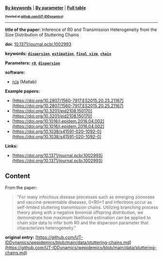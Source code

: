 <!--DO NOT EDIT BY HAND-->
 
#   
 

[**By keywords**](../by-keyword.md) \| [**By parameter**](../by-parameter.md) \| [**Full table**](../full-table.md)
<p style="font-size:10px;font-weight:bold;">(hosted at <a href="https://github.com/UT-IDDynamics/wepidemics" target="_blank">github.com/UT-IDDynamics</a>)</p>

---
 
 
**title of the paper:**  Inference of R0 and Transmission Heterogeneity from the Size Distribution of Stuttering Chains
 
**doi:** [10.1371/journal.pcbi.1002993](https://doi.org/10.1371/journal.pcbi.1002993)
 

**keywords:** [**`dispersion`**](../by-keyword.md#dispersion), [**`estimation`**](../by-keyword.md#estimation), [**`final size`**](../by-keyword.md#final-size), [**`chain`**](../by-keyword.md#chain) 

**Parameters:** [**`r0`**](../by-parameter.md#r0), [**`dispersion`**](../by-parameter.md#dispersion) 

**software:**
 
 - [n/a](https://doi.org/10.1371/journal.pcbi.1002993.s003) (Matlab) 

**Example papers:**
 
 - [https://doi.org/10.2807/1560-7917.ES2015.20.25.21167](https://doi.org/10.2807/1560-7917.ES2015.20.25.21167) 
 - [https://doi.org/10.3201/eid2108.150170](https://doi.org/10.3201/eid2108.150170) 
 - [https://doi.org/10.1016/j.epidem.2016.04.002](https://doi.org/10.1016/j.epidem.2016.04.002) 
 - [https://doi.org/10.1038/s41591-020-1092-0](https://doi.org/10.1038/s41591-020-1092-0) 

**Links:**
 
 - [https://doi.org/10.1371/journal.pcbi.1002993](https://doi.org/10.1371/journal.pcbi.1002993) 


## Content



From the paper: 

> "For many infectious disease processes such as emerging zoonoses and vaccine-preventable diseases, 0\<R0\<1 and infections occur as self-limited stuttering transmission chains. Utilizing branching process theory along with a negative binomial offspring distribution, we demonstrate how maximum likelihood estimation can be applied to chain size data to infer both R0 and the dispersion parameter that characterizes heterogeneity."






 **original entry:**  [https://github.com/UT-IDDynamics/wepidemics/blob/main/data/stuttering-chains.md](https://github.com/UT-IDDynamics/wepidemics/blob/main/data/stuttering-chains.md) 
